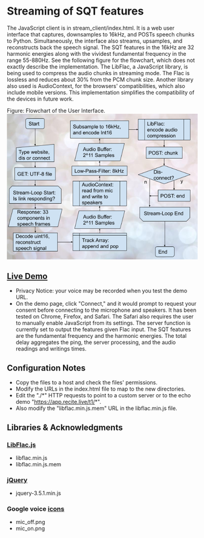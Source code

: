 # Streaming of SQT features

The JavaScript client is in stream_client/index.html. It is a web user interface that captures, downsamples to 16kHz, and POSTs speech chunks to Python. Simultaneously, the interface also streams, upsamples, and reconstructs back the speech signal. The SQT features in the 16kHz are 32 harmonic energies along with the vividest fundamental frequency in the range 55-880Hz. See the following figure for the flowchart, which does not exactly describe the implementation. The LibFlac, a JavaScript library, is being used to compress the audio chunks in streaming mode. The Flac is lossless and reduces about 30% from the PCM chunk size. Another library also used is AudioContext, for the browsers' compatibilities, which also include mobile versions. This implementation simplifies the compatibility of the devices in future work. 

Figure: Flowchart of the User Interface. \
![stream_client_flowchart](stream_client_flowchart.png)

## [Live Demo](https://app.recite.live/t1) 
* Privacy Notice: your voice may be recorded when you test the demo URL. 
* On the demo page, click "Connect," and it would prompt to request your consent before connecting to the microphone and speakers. It has been tested on Chrome, Firefox, and Safari. The Safari also requires the user to manually enable JavaScript from its settings. The server function is currently set to output the features given Flac input. The SQT features are the fundamental frequency and the harmonic energies. The total delay aggregates the ping, the server processing, and the audio readings and writings times. 

## Configuration Notes

* Copy the files to a host and check the files' permissions. 
* Modify the URLs in the index.html file to map to the new directories. 
* Edit the "./\*" HTTP requests to point to a custom server or to the echo demo "https://app.recite.live/t1/*".
* Also modify the "libflac.min.js.mem" URL in the  libflac.min.js file. 



## Libraries & Acknowledgments

### [LibFlac.js](https://github.com/mmig/libflac.js)
* libflac.min.js
* libflac.min.js.mem

### [jQuery](https://jquery.com/)
* jquery-3.5.1.min.js

### Google voice [icons](https://icon-library.com) 
* mic_off.png
* mic_on.png


